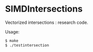 SIMDIntersections
=================

Vectorized intersections : research code.

Usage: 

```bash
$ make
$ ./testintersection 
```


